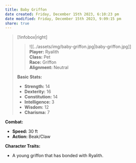 ```yaml
---
title: Baby Griffon
date created: Friday, December 15th 2023, 6:10:23 pm
date modified: Friday, December 15th 2023, 9:09:15 pm
share: true
---
```


> [!infobox|right]  
> >![[../assets/img/baby-griffon.jpg|baby-griffon.jpg]]  
> **Player:** Ryalith  
> **Class:** Pet  
> **Race:** Griffon  
> **Alignment:** Neutral 
>
> **Basic Stats:**
> - **Strength:** 14
> - **Dexterity:** 16
> - **Constitution:** 14
> - **Intelligence:** 3
> - **Wisdom:** 12
> - **Charisma:** 7

**Combat:**

- **Speed:** 30 ft
- **Action:** Beak/Claw

**Character Traits:**

- A young griffon that has bonded with Ryalith. 

